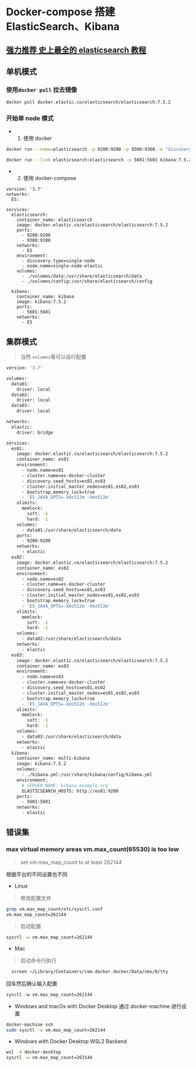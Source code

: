 # Docker-compose 搭建 ElasticSearch、Kibana

## [强力推荐 史上最全的 elasticsearch 教程](https://blog.csdn.net/agonie201218/category_9604962.html)

## 单机模式

### 使用`docker pull` 拉去镜像

```sh
docker pull docker.elastic.co/elasticsearch/elasticsearch:7.5.2
```

### 开始单 node 模式

- 1. 使用 docker

```sh
docker run --name=elasticsearch -p 9200:9200 -p 9300:9300 -e "discovery.type=single-node" docker.elastic.co/elasticsearch/elasticsearch:7.5.2
```

```sh
docker run --link elasticsearch:elasticsearch -p 5601:5601 kibana:7.5.2
```

- 2. 使用 docker-compose

```
version: '3.7'
networks:
  ES:

services:
  elasticsearch:
    container_name: elasticsearch
    image: docker.elastic.co/elasticsearch/elasticsearch:7.5.2
    ports:
      - 9200:9200
      - 9300:9300
    networks:
      - ES
    environment:
      - discovery.type=single-node
      - node.name=single-node-elastic
    volumes:
      - ./volumes/data:/usr/share/elasticsearch/data
      - ./volumes/config:/usr/share/elasticsearch/config

  kibana:
    container_name: kibana
    image: kibana:7.5.2
    ports:
      - 5601:5601
    networks:
      - ES
```

## 集群模式

> 当然 `volumes`等可以自行配置

```sh
version: '3.7'

volumes:
  data01:
    driver: local
  data02:
    driver: local
  data03:
    driver: local

networks:
  elastic:
    driver: bridge

services:
  es01:
    image: docker.elastic.co/elasticsearch/elasticsearch:7.5.2
    container_name: es01
    environment:
      - node.name=es01
      - cluster.name=es-docker-cluster
      - discovery.seed_hosts=es02,es03
      - cluster.initial_master_nodes=es01,es02,es03
      - bootstrap.memory_lock=true
      - 'ES_JAVA_OPTS=-Xms512m -Xmx512m'
    ulimits:
      memlock:
        soft: -1
        hard: -1
    volumes:
      - data01:/usr/share/elasticsearch/data
    ports:
      - 9200:9200
    networks:
      - elastic
  es02:
    image: docker.elastic.co/elasticsearch/elasticsearch:7.5.2
    container_name: es02
    environment:
      - node.name=es02
      - cluster.name=es-docker-cluster
      - discovery.seed_hosts=es01,es03
      - cluster.initial_master_nodes=es01,es02,es03
      - bootstrap.memory_lock=true
      - 'ES_JAVA_OPTS=-Xms512m -Xmx512m'
    ulimits:
      memlock:
        soft: -1
        hard: -1
    volumes:
      - data02:/usr/share/elasticsearch/data
    networks:
      - elastic
  es03:
    image: docker.elastic.co/elasticsearch/elasticsearch:7.5.2
    container_name: es03
    environment:
      - node.name=es03
      - cluster.name=es-docker-cluster
      - discovery.seed_hosts=es01,es02
      - cluster.initial_master_nodes=es01,es02,es03
      - bootstrap.memory_lock=true
      - 'ES_JAVA_OPTS=-Xms512m -Xmx512m'
    ulimits:
      memlock:
        soft: -1
        hard: -1
    volumes:
      - data03:/usr/share/elasticsearch/data
    networks:
      - elastic
  kibana:
    container_name: multi-kibana
    image: kibana:7.5.2
    volumes:
      - ./kibana.yml:/usr/share/kibana/config/kibana.yml
    environment:
      # SERVER_NAME: kibana.example.org
      ELASTICSEARCH_HOSTS: http://es01:9200
    ports:
      - 5601:5601
    networks:
      - elastic

```

## 错误集

### max virtual memory areas vm.max_count(65530) is too low

> set vm.max_map_count to at least 262144

根据平台的不同设置也不同

- Linux

> 修改配置文件

```sh
grep vm.max_map_count/etc/sysctl.conf
vm.max_map_count=262144
```

> 启动配置

```sh
sysctl -w vm.max_map_count=262144
```

- Mac

> 启动命令行执行

```sh
  screen ~/Library/Containers/com.docker.docker/Data/vms/0/tty
```

回车然后确认输入配置

```
sysctl -w vm.max_map_count=262144
```

- Windows and macOs with Docker Desktop
  通过 docker-machine 进行设置

```sh
docker-machine ssh
sudo sysctl -w vm.max_map_count=262144
```

- Windows with Docker Desktop WSL2 Backend

```sh
wsl -d docker-desktop
sysctl -w vm.max_map_count=262144
```
